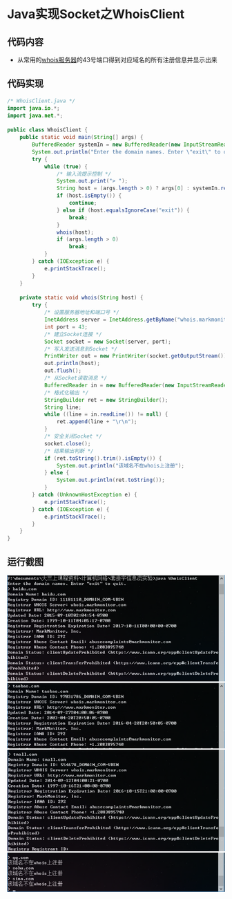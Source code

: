# Java实现Socket之WhoisClient

## 代码内容

- 从常用的[whois服务器](http://www.whois.com/whois/)的43号端口得到对应域名的所有注册信息并显示出来

## 代码实现

```java
/* WhoisClient.java */
import java.io.*;
import java.net.*;

public class WhoisClient {
	public static void main(String[] args) {
		BufferedReader systemIn = new BufferedReader(new InputStreamReader(System.in));
		System.out.println("Enter the domain names. Enter \"exit\" to quit.");
		try {
			while (true) {
				/* 输入流提示控制 */
				System.out.print("> ");
				String host = (args.length > 0) ? args[0] : systemIn.readLine();
				if (host.isEmpty()) {
					continue;
				} else if (host.equalsIgnoreCase("exit")) {
					break;
				}
				whois(host);
				if (args.length > 0)
					break;
			}
		} catch (IOException e) {
			e.printStackTrace();
		}
	}

	private static void whois(String host) {
		try {
			/* 设置服务器地址和端口号 */
			InetAddress server = InetAddress.getByName("whois.markmonitor.com");
			int port = 43;
			/* 建立Socket连接 */
			Socket socket = new Socket(server, port);
			/* 写入发送消息到Socket */
			PrintWriter out = new PrintWriter(socket.getOutputStream());
			out.println(host);
			out.flush();
			/* 从Socket读取消息 */
			BufferedReader in = new BufferedReader(new InputStreamReader(socket.getInputStream()));
			/* 格式化输出 */
			StringBuilder ret = new StringBuilder();
			String line;
			while ((line = in.readLine()) != null) {
				ret.append(line + "\r\n");
			}
			/* 安全关闭Socket */
			socket.close();
			/* 结果输出判断 */
			if (ret.toString().trim().isEmpty()) {
				System.out.println("该域名不在whois上注册");
			} else {
				System.out.println(ret.toString());
			}
		} catch (UnknownHostException e) {
			e.printStackTrace();
		} catch (IOException e) {
			e.printStackTrace();
		}
	}
}
```

## 运行截图

![](/images/wsine-blog-image212.png)
![](/images/wsine-blog-image213.png)
![](/images/wsine-blog-image214.png)
![](/images/wsine-blog-image215.png)